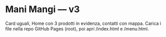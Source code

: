 # Mani Mangi — v3
Card uguali, Home con 3 prodotti in evidenza, contatti con mappa. Carica i file nella repo GitHub Pages (root), poi apri /index.html e /menu.html.